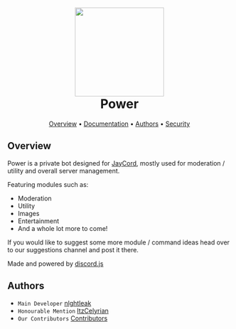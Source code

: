 <h1 align="center">
  <img width="200" src="https://cdn.discordapp.com/attachments/1103912751157485570/1147894679707324416/IMG_4559.jpg" />
  <br>Power<br>
</h1>

<p align="center">
  <a href="#overview">Overview</a>
  •
  <a href="https://support.jayts.uk/power/overview">Documentation</a>
  •
  <a href="#authors">Authors</a>
  •
  <a href="https://github.com/JayCordDevelopment/Assistant/blob/main/SECURITY.md">Security</a>
</p>

## Overview
Power is a private bot designed for [JayCord](https://discord.gg/47fWbK5QYB), mostly used for moderation / utility and overall server management.

Featuring modules such as:
- Moderation
- Utility
- Images
- Entertainment
- And a whole lot more to come!

If you would like to suggest some more module / command ideas head over to our suggestions channel and post it there.

Made and powered by [discord.js](https://discordjs.dev)

## Authors
- `Main Developer` [nlghtleak](https://github.com/nlghtleak)
- `Honourable Mention` [ItzCelyrian](https://github.com/ItzCelyrian)
- `Our Contributors` [Contributors](https://github.com/JayCordDevelopment/Assistant/graphs/contributors)
